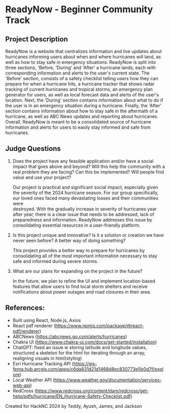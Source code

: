 # ReadyNow - Beginner Community Track

## Project Description
ReadyNow is a website that centralizes information and live updates about hurricanes informing users about when and where hurricanes will land, as well as how to stay safe in emergency situations. ReadyNow is split into three sections, 'Before, 'During' and 'After' a hurricane lands, each with corresponding information and alerts to the user's current state. The 'Before' section, consists of a safety checklist telling users how they can prepare for when a hurricane hits, a hurricane tracker that shows radar tracking of current hurricanes and tropical storms, an emergency plan generator for users, as well as local forecast data and alerts of the user's location. Next, the 'During' section contains information about what to do if the user is in an emergency situation during a hurricane. Finally, the 'After' section contains information about how to stay safe in the aftermath of a hurricane, as well as ABC News updates and reporting about hurricanes. Overall, ReadyNow is meant to be a consolidated source of hurricane information and alerts for users to easily stay informed and safe from hurricanes.

## Judge Questions
1. Does the project have any feasible application and/or have a social impact that goes above and beyond? Will this help the community with a real problem they are facing? Can this be implemented? Will people find value and     use your project?

   Our project is practical and significant social impact, especially given the severity of the 2024 hurricane season. For our group specifically, our loved ones faced many devastating losses and their communities were       
   destroyed. With the gradually increase in severity of hurricanes year after year, there is a clear issue that needs to be addressed, lack of preparedness and information. ReadyNow addresses this issue by consolidating 
   essential resources in a user-friendly platform.

2. Is this project unique and innovative? Is it a solution or creation we have never seen before? A better way of doing something?

   This project provides a better way to prepare for hurricanes by consolidating all of the most important information necessary to stay safe and informed during severe storms.
   
3. What are our plans for expanding on the project in the future?

   In the future, we plan to refine the UI and implement location-based features that allow users to find local storm shelters and receive notifications about power outages and road closures in their area.
   
## References:
- Built using React, Node.js, Axios
- React pdf renderer (https://www.npmjs.com/package/@react-pdf/renderer)
- ABCNews (https://abcnews.go.com/alerts/hurricanes)
- Chakra UI (https://www.chakra-ui.com/docs/get-started/installation)
- ChatGPT: fixed an issue w storing latitude and longitude values, structured a skeleton for the html for iterating through an array, realigning visuals in html(styling)
- Esri Hurricane Tracking API (https://gis-fema.hub.arcgis.com/apps/c6da831d21d1468d8ec830773e5b0d7f/explore)
- Local Weather API (https://www.weather.gov/documentation/services-web-api)
- RedCross (https://www.redcross.org/content/dam/redcross/get-help/pdfs/hurricane/EN_Hurricane-Safety-Checklist.pdf)

Created for HackNC 2024 by Teddy, Ayush, James, and Jackson
